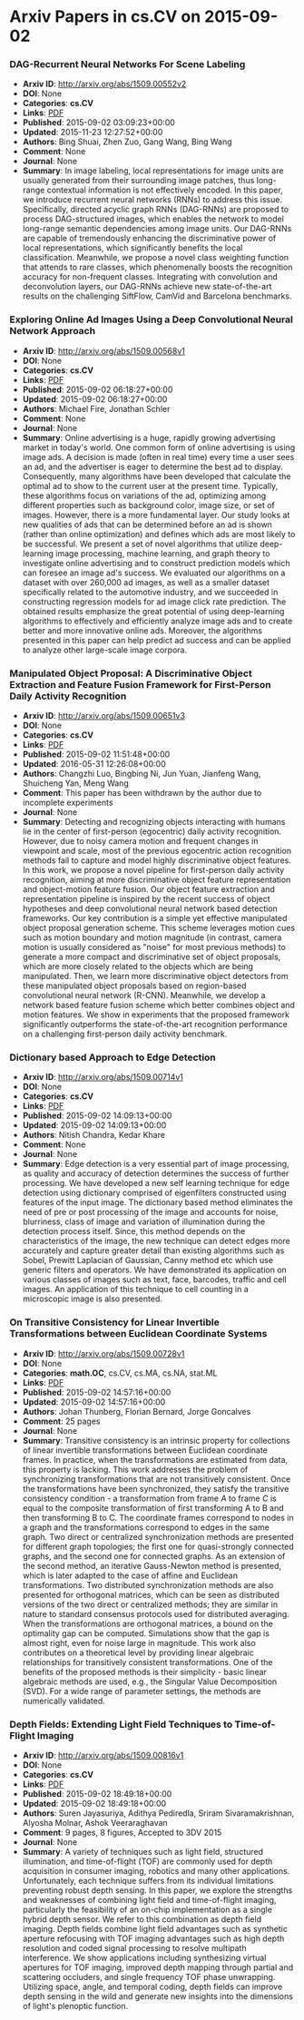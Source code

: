# Arxiv Papers in cs.CV on 2015-09-02
### DAG-Recurrent Neural Networks For Scene Labeling
- **Arxiv ID**: http://arxiv.org/abs/1509.00552v2
- **DOI**: None
- **Categories**: **cs.CV**
- **Links**: [PDF](http://arxiv.org/pdf/1509.00552v2)
- **Published**: 2015-09-02 03:09:23+00:00
- **Updated**: 2015-11-23 12:27:52+00:00
- **Authors**: Bing Shuai, Zhen Zuo, Gang Wang, Bing Wang
- **Comment**: None
- **Journal**: None
- **Summary**: In image labeling, local representations for image units are usually generated from their surrounding image patches, thus long-range contextual information is not effectively encoded. In this paper, we introduce recurrent neural networks (RNNs) to address this issue. Specifically, directed acyclic graph RNNs (DAG-RNNs) are proposed to process DAG-structured images, which enables the network to model long-range semantic dependencies among image units. Our DAG-RNNs are capable of tremendously enhancing the discriminative power of local representations, which significantly benefits the local classification. Meanwhile, we propose a novel class weighting function that attends to rare classes, which phenomenally boosts the recognition accuracy for non-frequent classes. Integrating with convolution and deconvolution layers, our DAG-RNNs achieve new state-of-the-art results on the challenging SiftFlow, CamVid and Barcelona benchmarks.



### Exploring Online Ad Images Using a Deep Convolutional Neural Network Approach
- **Arxiv ID**: http://arxiv.org/abs/1509.00568v1
- **DOI**: None
- **Categories**: **cs.CV**
- **Links**: [PDF](http://arxiv.org/pdf/1509.00568v1)
- **Published**: 2015-09-02 06:18:27+00:00
- **Updated**: 2015-09-02 06:18:27+00:00
- **Authors**: Michael Fire, Jonathan Schler
- **Comment**: None
- **Journal**: None
- **Summary**: Online advertising is a huge, rapidly growing advertising market in today's world. One common form of online advertising is using image ads. A decision is made (often in real time) every time a user sees an ad, and the advertiser is eager to determine the best ad to display. Consequently, many algorithms have been developed that calculate the optimal ad to show to the current user at the present time. Typically, these algorithms focus on variations of the ad, optimizing among different properties such as background color, image size, or set of images. However, there is a more fundamental layer. Our study looks at new qualities of ads that can be determined before an ad is shown (rather than online optimization) and defines which ads are most likely to be successful.   We present a set of novel algorithms that utilize deep-learning image processing, machine learning, and graph theory to investigate online advertising and to construct prediction models which can foresee an image ad's success. We evaluated our algorithms on a dataset with over 260,000 ad images, as well as a smaller dataset specifically related to the automotive industry, and we succeeded in constructing regression models for ad image click rate prediction. The obtained results emphasize the great potential of using deep-learning algorithms to effectively and efficiently analyze image ads and to create better and more innovative online ads. Moreover, the algorithms presented in this paper can help predict ad success and can be applied to analyze other large-scale image corpora.



### Manipulated Object Proposal: A Discriminative Object Extraction and Feature Fusion Framework for First-Person Daily Activity Recognition
- **Arxiv ID**: http://arxiv.org/abs/1509.00651v3
- **DOI**: None
- **Categories**: **cs.CV**
- **Links**: [PDF](http://arxiv.org/pdf/1509.00651v3)
- **Published**: 2015-09-02 11:51:48+00:00
- **Updated**: 2016-05-31 12:26:08+00:00
- **Authors**: Changzhi Luo, Bingbing Ni, Jun Yuan, Jianfeng Wang, Shuicheng Yan, Meng Wang
- **Comment**: This paper has been withdrawn by the author due to incomplete
  experiments
- **Journal**: None
- **Summary**: Detecting and recognizing objects interacting with humans lie in the center of first-person (egocentric) daily activity recognition. However, due to noisy camera motion and frequent changes in viewpoint and scale, most of the previous egocentric action recognition methods fail to capture and model highly discriminative object features. In this work, we propose a novel pipeline for first-person daily activity recognition, aiming at more discriminative object feature representation and object-motion feature fusion. Our object feature extraction and representation pipeline is inspired by the recent success of object hypotheses and deep convolutional neural network based detection frameworks. Our key contribution is a simple yet effective manipulated object proposal generation scheme. This scheme leverages motion cues such as motion boundary and motion magnitude (in contrast, camera motion is usually considered as "noise" for most previous methods) to generate a more compact and discriminative set of object proposals, which are more closely related to the objects which are being manipulated. Then, we learn more discriminative object detectors from these manipulated object proposals based on region-based convolutional neural network (R-CNN). Meanwhile, we develop a network based feature fusion scheme which better combines object and motion features. We show in experiments that the proposed framework significantly outperforms the state-of-the-art recognition performance on a challenging first-person daily activity benchmark.



### Dictionary based Approach to Edge Detection
- **Arxiv ID**: http://arxiv.org/abs/1509.00714v1
- **DOI**: None
- **Categories**: **cs.CV**
- **Links**: [PDF](http://arxiv.org/pdf/1509.00714v1)
- **Published**: 2015-09-02 14:09:13+00:00
- **Updated**: 2015-09-02 14:09:13+00:00
- **Authors**: Nitish Chandra, Kedar Khare
- **Comment**: None
- **Journal**: None
- **Summary**: Edge detection is a very essential part of image processing, as quality and accuracy of detection determines the success of further processing. We have developed a new self learning technique for edge detection using dictionary comprised of eigenfilters constructed using features of the input image. The dictionary based method eliminates the need of pre or post processing of the image and accounts for noise, blurriness, class of image and variation of illumination during the detection process itself. Since, this method depends on the characteristics of the image, the new technique can detect edges more accurately and capture greater detail than existing algorithms such as Sobel, Prewitt Laplacian of Gaussian, Canny method etc which use generic filters and operators. We have demonstrated its application on various classes of images such as text, face, barcodes, traffic and cell images. An application of this technique to cell counting in a microscopic image is also presented.



### On Transitive Consistency for Linear Invertible Transformations between Euclidean Coordinate Systems
- **Arxiv ID**: http://arxiv.org/abs/1509.00728v1
- **DOI**: None
- **Categories**: **math.OC**, cs.CV, cs.MA, cs.NA, stat.ML
- **Links**: [PDF](http://arxiv.org/pdf/1509.00728v1)
- **Published**: 2015-09-02 14:57:16+00:00
- **Updated**: 2015-09-02 14:57:16+00:00
- **Authors**: Johan Thunberg, Florian Bernard, Jorge Goncalves
- **Comment**: 25 pages
- **Journal**: None
- **Summary**: Transitive consistency is an intrinsic property for collections of linear invertible transformations between Euclidean coordinate frames. In practice, when the transformations are estimated from data, this property is lacking. This work addresses the problem of synchronizing transformations that are not transitively consistent. Once the transformations have been synchronized, they satisfy the transitive consistency condition - a transformation from frame $A$ to frame $C$ is equal to the composite transformation of first transforming A to B and then transforming B to C. The coordinate frames correspond to nodes in a graph and the transformations correspond to edges in the same graph. Two direct or centralized synchronization methods are presented for different graph topologies; the first one for quasi-strongly connected graphs, and the second one for connected graphs. As an extension of the second method, an iterative Gauss-Newton method is presented, which is later adapted to the case of affine and Euclidean transformations. Two distributed synchronization methods are also presented for orthogonal matrices, which can be seen as distributed versions of the two direct or centralized methods; they are similar in nature to standard consensus protocols used for distributed averaging. When the transformations are orthogonal matrices, a bound on the optimality gap can be computed. Simulations show that the gap is almost right, even for noise large in magnitude. This work also contributes on a theoretical level by providing linear algebraic relationships for transitively consistent transformations. One of the benefits of the proposed methods is their simplicity - basic linear algebraic methods are used, e.g., the Singular Value Decomposition (SVD). For a wide range of parameter settings, the methods are numerically validated.



### Depth Fields: Extending Light Field Techniques to Time-of-Flight Imaging
- **Arxiv ID**: http://arxiv.org/abs/1509.00816v1
- **DOI**: None
- **Categories**: **cs.CV**
- **Links**: [PDF](http://arxiv.org/pdf/1509.00816v1)
- **Published**: 2015-09-02 18:49:18+00:00
- **Updated**: 2015-09-02 18:49:18+00:00
- **Authors**: Suren Jayasuriya, Adithya Pediredla, Sriram Sivaramakrishnan, Alyosha Molnar, Ashok Veeraraghavan
- **Comment**: 9 pages, 8 figures, Accepted to 3DV 2015
- **Journal**: None
- **Summary**: A variety of techniques such as light field, structured illumination, and time-of-flight (TOF) are commonly used for depth acquisition in consumer imaging, robotics and many other applications. Unfortunately, each technique suffers from its individual limitations preventing robust depth sensing. In this paper, we explore the strengths and weaknesses of combining light field and time-of-flight imaging, particularly the feasibility of an on-chip implementation as a single hybrid depth sensor. We refer to this combination as depth field imaging. Depth fields combine light field advantages such as synthetic aperture refocusing with TOF imaging advantages such as high depth resolution and coded signal processing to resolve multipath interference. We show applications including synthesizing virtual apertures for TOF imaging, improved depth mapping through partial and scattering occluders, and single frequency TOF phase unwrapping. Utilizing space, angle, and temporal coding, depth fields can improve depth sensing in the wild and generate new insights into the dimensions of light's plenoptic function.



